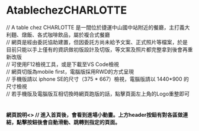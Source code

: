 # AtablechezCHARLOTTE

// A table chez CHARLOTTE 是一間位於捷運中山國中站附近的餐廳，主打義大利麵、燉飯、各式咖啡飲品，屬於複合式餐廳
<br>
// 網頁是經由委託協助建置，但因委託方尚未給予文案、正式照片等檔案，於是目前只能以手上僅有的資訊做初版設計及切版，等文案及照片都完整拿到後會再重新改版
<br>
// 可使用F12檢視工具，或是下載至VS Code檢視
<br>
// 網頁切版為mobile first，電腦版採用RWD的方式呈現
<br>
// 手機版請以 iphone SE的尺寸（375 * 667）檢視，電腦版請以 1440*900 的尺寸檢視
<br>
// 若手機版及電腦版互相切換時網頁跑版的話，點擊頁面左上角的Logo重整即可
<br>
<br>
<h4>網頁說明<>
// 進入首頁後，會看到進場小動畫。上方header按鈕有對各區做連結，點擊按鈕後會自動滑動、跳轉到指定的頁面。
